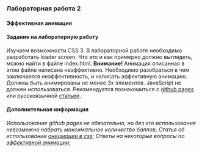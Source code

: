 ### Лабораторная работа 2
#### Эффективная анимация

#### Задание на лабораторную работу
Изучаем возможности CSS 3. В лабораторной работе необходимо разработать loader screen. Что это и как примерно должно выглядеть, можно найти в файле index.html. **Внимание!** Анимация описанная в этом файле написана неэффективно. Необходимо разобраться в чем заключается неэффективность, и написать эффективную анимацию. Должны быть анимированы не менее 3х элементов. JavaScript не должен использоваться. Рекомендуется познакомиться с [github pages](https://pages.github.com/) или русскоязычной [статьей](https://developer.mozilla.org/ru/docs/Learn/Common_questions/Using_Github_pages).

#### Дополнительная информация
*Использование github pages не обязательно, но без его использования невозможно набрать максимальное количество баллов*;
*Статья об использовании [аницмации в css](https://developer.mozilla.org/ru/docs/Web/CSS/CSS_Animations/Ispolzovanie_CSS_animatciy)*;
*Ответы на некоторые вопросы по [эффективной анимации](https://habr.com/ru/post/308006/)*;

